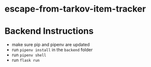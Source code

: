 # escape-from-tarkov-item-tracker

# Backend Instructions
- make sure pip and pipenv are updated
- run `pipenv install` in the `backend` folder
- run `pipenv shell`
- run `flask run` 